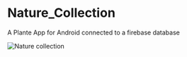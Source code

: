 # Nature_Collection
A Plante App for Android connected to a firebase database

![Nature collection](https://user-images.githubusercontent.com/65620947/141643789-6f143b6b-4e7f-41d9-9a4d-3c0b1481399d.png)
